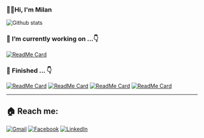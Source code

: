 ### 👨‍💻Hi,  I'm Milan
![Github stats](https://github-readme-stats.vercel.app/api?username=milanmalshika&theme=react&show_icons=true&count_private=true&hide_title=true&)

### 🔭 I’m currently working on ...👇

[![ReadMe Card](https://github-readme-stats.vercel.app/api/pin/?username=milanmalshika&repo=IMS_system&theme=react)](https://github.com/UCSC-group17-secondyear/IMS_system)

### 🏁 Finished ... 👇
[![ReadMe Card](https://github-readme-stats.vercel.app/api/pin/?username=milanmalshika&repo=ci-bootstrap-website&theme=react)](https://github.com/milanmalshika/codeignitor-assignment) 
[![ReadMe Card](https://github-readme-stats.vercel.app/api/pin/?username=milanmalshika&repo=ci-bootstrap-website&theme=react)](https://github.com/milanmalshika/knapsack-container-problem)
[![ReadMe Card](https://github-readme-stats.vercel.app/api/pin/?username=milanmalshika&repo=ci-bootstrap-website&theme=react)](https://github.com/milanmalshika/my-website)
[![ReadMe Card](https://github-readme-stats.vercel.app/api/pin/?username=milanmalshika&repo=ci-bootstrap-website&theme=react)](https://github.com/milanmalshika/flight-sheets-booking)

------------


## 🏠 Reach me:
[![Gmail](/images/gm.png)](mailto:milanmalshika@gmail.com)
[![Facebook](/images/fb.png)](https://www.facebook.com/milan.malshika)
[![LinkedIn](/images/li.png)](https://www.linkedin.com/in/milan-malshika-12a9861a1)
